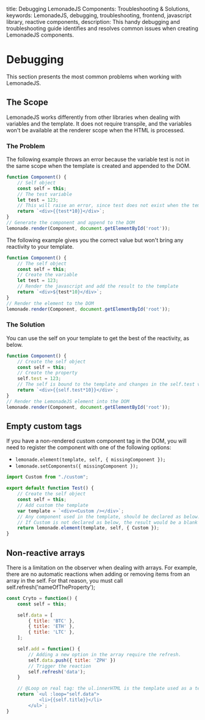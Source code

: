 title: Debugging LemonadeJS Components: Troubleshooting & Solutions,
keywords: LemonadeJS, debugging, troubleshooting, frontend, javascript library, reactive components,
description: This handy debugging and troubleshooting guide identifies and resolves common issues when creating LemonadeJS components.

Debugging
=========

This section presents the most common problems when working with LemonadeJS.  
  

The Scope
---------

LemonadeJS works differently from other libraries when dealing with variables and the template. It does not require transpile, and the variables won't be available at the renderer scope when the HTML is processed.  
  

### The Problem

The following example throws an error because the variable test is not in the same scope when the template is created and appended to the DOM.  
  
```javascript
function Component() {
    // Self object
    const self = this;
    // The test variable
    let test = 123;
    // This will raise an error, since test does not exist when the template is created
    return `<div>{{test*10}}</div>`;
}
// Generate the component and append to the DOM
lemonade.render(Component, document.getElementById('root'));
```

  
The following example gives you the correct value but won't bring any reactivity to your template.  
  

```javascript
function Component() {
    // The self object
    const self = this;
    // Create the variable
    let test = 123;
    // Render the javascript and add the result to the template
    return `<div>${test*10}</div>`;
}
// Render the element to the DOM
lemonade.render(Component, document.getElementById('root'));
```
  
  

### The Solution

You can use the self on your template to get the best of the reactivity, as below.  
  

```javascript
function Component() {
    // Create the self object
    const self = this;
    // Create the property
    self.test = 123;
    // The self is bound to the template and changes in the self.test value will be updated in the view.
    return `<div>{{self.test*10}}</div>`;
}
// Render the LemonadeJS element into the DOM
lemonade.render(Component, document.getElementById('root'));
```
  
  

Empty custom tags
-----------------

If you have a non-rendered custom component tag in the DOM, you will need to register the component with one of the following options:  

*   `lemonade.element(template, self, { missingComponent });`
*   `lemonade.setComponents({ missingComponent });`

  
```javascript
import Custom from "./custom";

export default function Test() {
    // Create the self object
    const self = this;
    // Add custom the template
    var template = `<div><Custom /></div>`;
    // Any component used in the template, should be declared as below.
    // If Custom is not declared as below, the result would be a blank tag.
    return lemonade.element(template, self, { Custom });
}
```
  
  
  

Non-reactive arrays
-------------------

There is a limitation on the observer when dealing with arrays. For example, there are no automatic reactions when adding or removing items from an array in the self. For that reason, you must call self.refresh('nameOfTheProperty');  
  
```javascript
const Cryto = function() {
    const self = this;

    self.data = [
        { title: 'BTC' },
        { title: 'ETH' },
        { title: 'LTC' },
    ];

    self.add = function() {
        // Adding a new option in the array require the refresh.
        self.data.push({ title: 'ZPH' })
        // Trigger the reaction
        self.refresh('data');
    }

    // @Loop on real tag: the ul.innerHTML is the template used as a template for each item of the array.
    return `<ul :loop="self.data">
            <li>{{self.title}}</li>
        </ul>`;
}
```